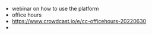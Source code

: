 - webinar on how to use the platform
- office hours
- https://www.crowdcast.io/e/cc-officehours-20220630
-